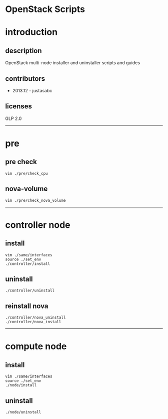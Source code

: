 OpenStack Scripts
=================

# introduction

## description
OpenStack multi-node installer and uninstaller scripts and guides

## contributors
* 2013.12 - justasabc

## licenses
GLP 2.0

------
# pre
## pre check

	vim ./pre/check_cpu

## nova-volume

	vim ./pre/check_nova_volume


------
# controller node
## install 

	vim ./same/interfaces
	source ./set_env
	./controller/install

## uninstall

	./controller/uninstall

## reinstall nova
	./controller/nova_uninstall
	./controller/nova_install


------
# compute node
## install 

	vim ./same/interfaces
	source ./set_env
	./node/install

## uninstall

	./node/uninstall
